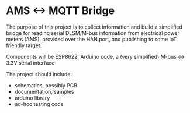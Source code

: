 # AMS <-> MQTT Bridge

The purpose of this project is to collect information and build a simplified bridge for reading serial DLSM/M-bus information from electrical power meters (AMS), provided over the HAN port, and publishing to some IoT friendly target.

Components will be ESP8622, Arduino code, a (very simplified) M-bus <-> 3.3V serial interface 

The project should include:
* schematics, possibly PCB
* documentation, samples
* arduino library
* ad-hoc testing code
